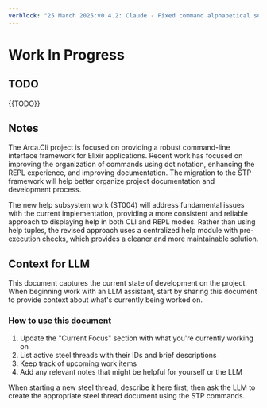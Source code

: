 ```yaml
---
verblock: "25 March 2025:v0.4.2: Claude - Fixed command alphabetical sorting implementation"
---
```

# Work In Progress

## TODO

{{TODO}}

## Notes

The Arca.Cli project is focused on providing a robust command-line interface framework for Elixir applications. Recent work has focused on improving the organization of commands using dot notation, enhancing the REPL experience, and improving documentation. The migration to the STP framework will help better organize project documentation and development process.

The new help subsystem work (ST004) will address fundamental issues with the current implementation, providing a more consistent and reliable approach to displaying help in both CLI and REPL modes. Rather than using help tuples, the revised approach uses a centralized help module with pre-execution checks, which provides a cleaner and more maintainable solution.

## Context for LLM

This document captures the current state of development on the project. When beginning work with an LLM assistant, start by sharing this document to provide context about what's currently being worked on.

### How to use this document

1. Update the "Current Focus" section with what you're currently working on
2. List active steel threads with their IDs and brief descriptions
3. Keep track of upcoming work items
4. Add any relevant notes that might be helpful for yourself or the LLM

When starting a new steel thread, describe it here first, then ask the LLM to create the appropriate steel thread document using the STP commands.
